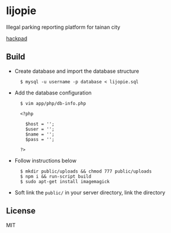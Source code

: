 # lijopie

Illegal parking reporting platform for tainan city

[hackpad](https://g0v.hackpad.com/--TP0maM6gaZx)

## Build

* Create database and import the database structure

        $ mysql -u username -p database < lijopie.sql

* Add the database configuration
        
        $ vim app/php/db-info.php

        <?php

          $host = '';
          $user = '';
          $name = '';
          $pass = '';

        ?>

* Follow instructions below

        $ mkdir public/uploads && chmod 777 public/uploads
        $ npm i && run-script build
        $ sudo apt-get install imagemagick

* Soft link the `public/` in your server directory, link the directory

## License

MIT
